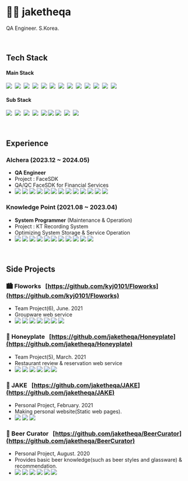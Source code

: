 # 🐻‍❄️ jaketheqa
QA Engineer. S.Korea. <br>

<br>

## Tech Stack
#### Main Stack
<p>
  <img src="https://img.shields.io/badge/Java-007396?style=flat-square&logo=openjdk&logoColor=white"/></a>&nbsp 
  <img src="https://img.shields.io/badge/Python-3766AB?style=flat-square&logo=Python&logoColor=white"/></a>&nbsp
  <img src="https://img.shields.io/badge/Selenium-43B02A?style=flat-square&logo=selenium&logoColor=white"/></a>&nbsp
  <img src="https://img.shields.io/badge/Appium-EE376D?style=flat-square&logo=appium&logoColor=white"/></a>&nbsp
  <img src="https://img.shields.io/badge/Qt-41CD52?style=flat-square&logo=appium&logoColor=white"/></a>&nbsp
  <img src="https://img.shields.io/badge/Cucumber-23D96C?style=flat-square&logo=cucumber&logoColor=white"/></a>&nbsp
  <img src="https://img.shields.io/badge/PostgreSQL-4169E1?style=flat-square&logo=PostgreSQL&logoColor=white"/></a>&nbsp 
  <img src="https://img.shields.io/badge/Jira-0052CC?style=flat-square&logo=jirasoftware&logoColor=white"/></a>&nbsp
  <img src="https://img.shields.io/badge/Confluence-172B4D?style=flat-square&logo=confluence&logoColor=white"/></a>&nbsp
  <img src="https://img.shields.io/badge/Slack-4A154B?style=flat-square&logo=slack&logoColor=white"/></a>&nbsp  
  <img src="https://img.shields.io/badge/Git-F05032?style=flat-square&logo=git&logoColor=white"/></a>&nbsp 
  <img src="https://img.shields.io/badge/GitLab-FC6D26?style=flat-square&logo=gitlab&logoColor=white"/></a>&nbsp 
  <img src="https://img.shields.io/badge/Linux-FCC624?style=flat-square&logo=linux&logoColor=000000"/></a>&nbsp 
</p>

#### Sub Stack
<p>
  <img src="https://img.shields.io/badge/Spring Boot-6DB33F?style=flat-square&logo=SpringBoot&logoColor=white"/></a>&nbsp 
  <img src="https://img.shields.io/badge/Oracle-F80000?style=flat-square&logo=Oracle&logoColor=white"/></a>&nbsp
  <img src="https://img.shields.io/badge/MySQL-4479A1?style=flat-square&logo=MySQL&logoColor=white"/></a>&nbsp 
  <img src="https://img.shields.io/badge/MariaDB-003545?style=flat-square&logo=MariaDB&logoColor=white"/></a>&nbsp 
  <img src="https://img.shields.io/badge/CSS3-1572B6?style=flat-square&logo=CSS3&logoColor=white"/></a>
  <img src="https://img.shields.io/badge/JavaScript-F7DF1E?style=flat-square&logo=JavaScript&logoColor=black"/></a>
  <img src="https://img.shields.io/badge/Jenkins-D24939?style=flat-square&logo=Jenkins&logoColor=white"/></a>&nbsp 
  <img src="https://img.shields.io/badge/Docker-2496ED?style=flat-square&logo=Docker&logoColor=white"/></a>&nbsp 
  <img src="https://img.shields.io/badge/Kubernetes-326CE5?style=flat-square&logo=kubernetes&logoColor=white"/></a>&nbsp 
</p>

&nbsp;

## Experience
### Alchera (2023.12 ~ 2024.05)
- **QA Engineer**
- Project : FaceSDK
- QA/QC FaceSDK for Financial Services
- <img src="https://img.shields.io/badge/Python-3766AB?style=flat-square&logo=Python&logoColor=white"/></a>
  <img src="https://img.shields.io/badge/Java-007396?style=flat-square&logo=openjdk&logoColor=white"/></a>
  <img src="https://img.shields.io/badge/kotlin-7F52FF?style=flat-square&logo=kotlin&logoColor=white"/></a>
  <img src="https://img.shields.io/badge/objc-000000?style=flat-square&logo=apple&logoColor=white"/></a>
  <img src="https://img.shields.io/badge/swift-F05138?style=flat-square&logo=swift&logoColor=white"/></a>
  <img src="https://img.shields.io/badge/Selenium-43B02A?style=flat-square&logo=selenium&logoColor=white"/></a>
  <img src="https://img.shields.io/badge/Appium-EE376D?style=flat-square&logo=appium&logoColor=white"/></a>
  <img src="https://img.shields.io/badge/Cucumber-23D96C?style=flat-square&logo=cucumber&logoColor=white"/></a>
  <img src="https://img.shields.io/badge/Jira-0052CC?style=flat-square&logo=jirasoftware&logoColor=white"/></a>
  <img src="https://img.shields.io/badge/Confluence-172B4D?style=flat-square&logo=confluence&logoColor=white"/></a>
  <img src="https://img.shields.io/badge/Slack-4A154B?style=flat-square&logo=slack&logoColor=white"/></a>
  <img src="https://img.shields.io/badge/Github-181717?style=flat-square&logo=github&logoColor=white"/></a>
  <img src="https://img.shields.io/badge/Linux-FCC624?style=flat-square&logo=linux&logoColor=000000"/></a> 

### Knowledge Point (2021.08 ~ 2023.04)
- **System Programmer** (Maintenance & Operation)
- Project : KT Recording System
- Optimizing System Storage & Service Operation
- <img src="https://img.shields.io/badge/Java-007396?style=flat-square&logo=openjdk&logoColor=white"/></a>
  <img src="https://img.shields.io/badge/Spring Boot-6DB33F?style=flat-square&logo=SpringBoot&logoColor=white"/></a>
  <img src="https://img.shields.io/badge/PostgreSQL-4169E1?style=flat-square&logo=PostgreSQL&logoColor=white"/></a>
  <img src="https://img.shields.io/badge/CSS3-1572B6?style=flat-square&logo=CSS3&logoColor=white"/></a>
  <img src="https://img.shields.io/badge/JavaScript-F7DF1E?style=flat-square&logo=JavaScript&logoColor=black"/></a>
  <img src="https://img.shields.io/badge/Git-F05032?style=flat-square&logo=git&logoColor=white"/></a>
  <img src="https://img.shields.io/badge/GitLab-FC6D26?style=flat-square&logo=gitlab&logoColor=white"/></a>
  <img src="https://img.shields.io/badge/Linux-FCC624?style=flat-square&logo=linux&logoColor=000000"/></a>
  <img src="https://img.shields.io/badge/Jenkins-D24939?style=flat-square&logo=Jenkins&logoColor=white"/></a>
  <img src="https://img.shields.io/badge/Docker-2496ED?style=flat-square&logo=Docker&logoColor=white"/></a>
  <img src="https://img.shields.io/badge/Kubernetes-326CE5?style=flat-square&logo=kubernetes&logoColor=white"/></a>
&nbsp;

&nbsp;

## Side Projects
### 🏙 Floworks &nbsp; [https://github.com/kyj0101/Floworks](https://github.com/kyj0101/Floworks)
  - Team Project(6), June. 2021
  - Groupware web service
  - <img src="https://img.shields.io/badge/Spring Boot-6DB33F?style=flat-square&logo=SpringBoot&logoColor=white"/></a>
  <img src="https://img.shields.io/badge/Java-007396?style=flat-square&logo=Java&logoColor=white"/></a>
  <img src="https://img.shields.io/badge/HTML5-E34F26?style=flat-square&logo=HTML5&logoColor=white"/></a>
  <img src="https://img.shields.io/badge/CSS3-1572B6?style=flat-square&logo=CSS3&logoColor=white"/></a>
  <img src="https://img.shields.io/badge/JavaScript-F7DF1E?style=flat-square&logo=JavaScript&logoColor=black"/></a>
  <img src="https://img.shields.io/badge/ApacheTomcat-F8DC75?style=flat-square&logo=ApacheTomcat&logoColor=white"/></a>
  <img src="https://img.shields.io/badge/Oracle-F80000?style=flat-square&logo=Oracle&logoColor=white"/></a>
### :honey_pot: Honeyplate &nbsp; [https://github.com/jaketheqa/Honeyplate](https://github.com/jaketheqa/Honeyplate)
  - Team Project(5), March. 2021
  - Restaurant review & reservation web service
  - <img src="https://img.shields.io/badge/Java-007396?style=flat-square&logo=Java&logoColor=white"/></a>
  <img src="https://img.shields.io/badge/HTML5-E34F26?style=flat-square&logo=HTML5&logoColor=white"/></a>
  <img src="https://img.shields.io/badge/CSS3-1572B6?style=flat-square&logo=CSS3&logoColor=white"/></a>
  <img src="https://img.shields.io/badge/JavaScript-F7DF1E?style=flat-square&logo=JavaScript&logoColor=black"/></a>
  <img src="https://img.shields.io/badge/ApacheTomcat-F8DC75?style=flat-square&logo=ApacheTomcat&logoColor=white"/></a>
  <img src="https://img.shields.io/badge/Oracle-F80000?style=flat-square&logo=Oracle&logoColor=white"/></a>
### :violin: JAKE &nbsp; [https://github.com/jaketheqa/JAKE](https://github.com/jaketheqa/JAKE)
  - Personal Project, February. 2021
  - Making personal website(Static web pages).
  - <img src="https://img.shields.io/badge/HTML5-E34F26?style=flat-square&logo=HTML5&logoColor=white"/></a>
  <img src="https://img.shields.io/badge/CSS3-1572B6?style=flat-square&logo=CSS3&logoColor=white"/></a>
  <img src="https://img.shields.io/badge/JavaScript-F7DF1E?style=flat-square&logo=JavaScript&logoColor=black"/></a>
### :beer: Beer Curator &nbsp; [https://github.com/jaketheqa/BeerCurator](https://github.com/jaketheqa/BeerCurator)
  - Personal Project, August. 2020
  - Provides basic beer knowledge(such as beer styles and glassware) & recommendation.
  - <img src="https://img.shields.io/badge/Java-007396?style=flat-square&logo=Java&logoColor=white"/></a>
  <img src="https://img.shields.io/badge/HTML5-E34F26?style=flat-square&logo=HTML5&logoColor=white"/></a>
  <img src="https://img.shields.io/badge/CSS3-1572B6?style=flat-square&logo=CSS3&logoColor=white"/></a>
  <img src="https://img.shields.io/badge/JavaScript-F7DF1E?style=flat-square&logo=JavaScript&logoColor=black"/></a>
  <img src="https://img.shields.io/badge/ApacheTomcat-F8DC75?style=flat-square&logo=ApacheTomcat&logoColor=white"/></a>
  <img src="https://img.shields.io/badge/MariaDB-003545?style=flat-square&logo=MariaDB&logoColor=white"/></a>

&nbsp;

